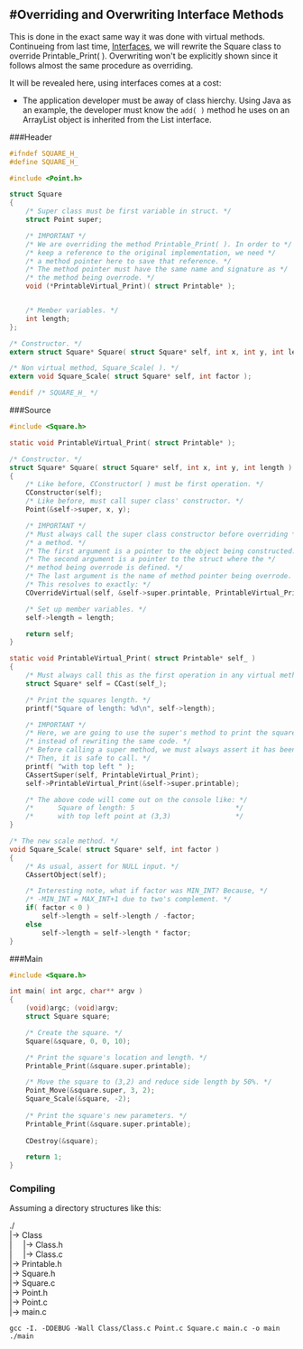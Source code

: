 #Overriding and Overwriting Interface Methods
---

This is done in the exact same way it was done with virtual methods. Continueing from last time, [Interfaces](https://github.com/bandren/CObject/blob/master/docs/Interfaces.md), we will rewrite the Square class to override Printable_Print( ). Overwriting won't be explicitly shown since it follows almost the same procedure as overriding.

It will be revealed here, using interfaces comes at a cost:

* The application developer must be away of class hierchy. Using Java as an example, the developer must know the ```add( )``` method he uses on an ArrayList object is inherited from the List interface. 

###Header

```C
#ifndef SQUARE_H_
#define SQUARE_H_

#include <Point.h>

struct Square
{
	/* Super class must be first variable in struct. */
	struct Point super;

	/* IMPORTANT */
	/* We are overriding the method Printable_Print( ). In order to */
	/* keep a reference to the original implementation, we need */
	/* a method pointer here to save that reference. */
	/* The method pointer must have the same name and signature as */
	/* the method being overrode. */
	void (*PrintableVirtual_Print)( struct Printable* );


	/* Member variables. */
	int length;
};

/* Constructor. */
extern struct Square* Square( struct Square* self, int x, int y, int length );

/* Non virtual method, Square_Scale( ). */
extern void Square_Scale( struct Square* self, int factor );

#endif /* SQUARE_H_ */
```

###Source
 
```C
#include <Square.h>

static void PrintableVirtual_Print( struct Printable* );

/* Constructor. */
struct Square* Square( struct Square* self, int x, int y, int length )
{
	/* Like before, CConstructor( ) must be first operation. */
	CConstructor(self);
	/* Like before, must call super class' constructor. */
	Point(&self->super, x, y);

	/* IMPORTANT */
	/* Must always call the super class constructor before overriding */
	/* a method. */
	/* The first argument is a pointer to the object being constructed. */
	/* The second argument is a pointer to the struct where the */
	/* method being overrode is defined. */
	/* The last argument is the name of method pointer being overrode. */
	/* This resolves to exactly: */
	COverrideVirtual(self, &self->super.printable, PrintableVirtual_Print);

	/* Set up member variables. */
	self->length = length;

	return self;
}

static void PrintableVirtual_Print( struct Printable* self_ )
{
	/* Must always call this as the first operation in any virtual method. */
	struct Square* self = CCast(self_);

	/* Print the squares length. */
	printf("Square of length: %d\n", self->length);

	/* IMPORTANT */
	/* Here, we are going to use the super's method to print the square's location */
	/* instead of rewriting the same code. */
	/* Before calling a super method, we must always assert it has been linked. */
	/* Then, it is safe to call. */
	printf( "with top left " ); 
	CAssertSuper(self, PrintableVirtual_Print);
	self->PrintableVirtual_Print(&self->super.printable);

	/* The above code will come out on the console like: */
	/* 		Square of length: 5 						*/
	/*		with top left point at (3,3)				*/
}

/* The new scale method. */
void Square_Scale( struct Square* self, int factor )
{
	/* As usual, assert for NULL input. */
	CAssertObject(self);

	/* Interesting note, what if factor was MIN_INT? Because, */
	/* -MIN_INT = MAX_INT+1 due to two's complement. */
	if( factor < 0 )
	    self->length = self->length / -factor;
	else
	    self->length = self->length * factor;
}
```

###Main

```C
#include <Square.h>

int main( int argc, char** argv )
{
    (void)argc; (void)argv;
    struct Square square;

    /* Create the square. */
    Square(&square, 0, 0, 10); 

    /* Print the square's location and length. */
    Printable_Print(&square.super.printable);  

    /* Move the square to (3,2) and reduce side length by 50%. */
    Point_Move(&square.super, 3, 2);
    Square_Scale(&square, -2);
    
    /* Print the square's new parameters. */
    Printable_Print(&square.super.printable);  
    
    CDestroy(&square);  

    return 1;
}
```

### Compiling

Assuming a directory structures like this:

./
<br>|-> Class
<br>|&nbsp;&nbsp;&nbsp;&nbsp;&nbsp;|-> Class.h
<br>|&nbsp;&nbsp;&nbsp;&nbsp;&nbsp;|-> Class.c
<br>|-> Printable.h
<br>|-> Square.h
<br>|-> Square.c
<br>|-> Point.h
<br>|-> Point.c
<br>|-> main.c

```
gcc -I. -DDEBUG -Wall Class/Class.c Point.c Square.c main.c -o main
./main
```
